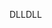 <span data-ttu-id="82ef5-101">DLL</span><span class="sxs-lookup"><span data-stu-id="82ef5-101">DLL</span></span>